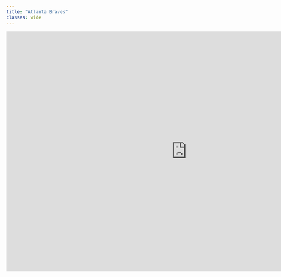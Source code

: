 ```yaml
---
title: "Atlanta Braves"
classes: wide
---
```


<iframe id="igraph" scrolling="no" style="border:none;" seamless="seamless" src="https://fancygama.github.io/ss_plots/ATL.html" height="640" width="960"></iframe>